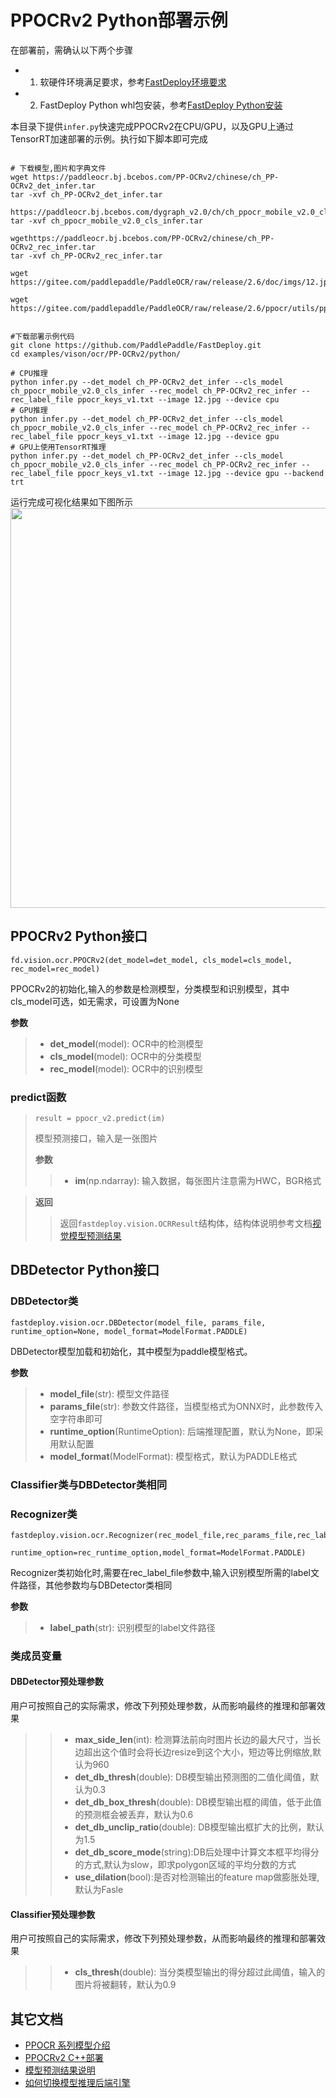 # PPOCRv2 Python部署示例

在部署前，需确认以下两个步骤

- 1. 软硬件环境满足要求，参考[FastDeploy环境要求](../../../../../docs/cn/build_and_install/download_prebuilt_libraries.md)  
- 2. FastDeploy Python whl包安装，参考[FastDeploy Python安装](../../../../../docs/cn/build_and_install/download_prebuilt_libraries.md)

本目录下提供`infer.py`快速完成PPOCRv2在CPU/GPU，以及GPU上通过TensorRT加速部署的示例。执行如下脚本即可完成

```

# 下载模型,图片和字典文件
wget https://paddleocr.bj.bcebos.com/PP-OCRv2/chinese/ch_PP-OCRv2_det_infer.tar
tar -xvf ch_PP-OCRv2_det_infer.tar

https://paddleocr.bj.bcebos.com/dygraph_v2.0/ch/ch_ppocr_mobile_v2.0_cls_infer.tar
tar -xvf ch_ppocr_mobile_v2.0_cls_infer.tar

wgethttps://paddleocr.bj.bcebos.com/PP-OCRv2/chinese/ch_PP-OCRv2_rec_infer.tar
tar -xvf ch_PP-OCRv2_rec_infer.tar

wget https://gitee.com/paddlepaddle/PaddleOCR/raw/release/2.6/doc/imgs/12.jpg

wget https://gitee.com/paddlepaddle/PaddleOCR/raw/release/2.6/ppocr/utils/ppocr_keys_v1.txt


#下载部署示例代码
git clone https://github.com/PaddlePaddle/FastDeploy.git
cd examples/vison/ocr/PP-OCRv2/python/

# CPU推理
python infer.py --det_model ch_PP-OCRv2_det_infer --cls_model ch_ppocr_mobile_v2.0_cls_infer --rec_model ch_PP-OCRv2_rec_infer --rec_label_file ppocr_keys_v1.txt --image 12.jpg --device cpu
# GPU推理
python infer.py --det_model ch_PP-OCRv2_det_infer --cls_model ch_ppocr_mobile_v2.0_cls_infer --rec_model ch_PP-OCRv2_rec_infer --rec_label_file ppocr_keys_v1.txt --image 12.jpg --device gpu
# GPU上使用TensorRT推理
python infer.py --det_model ch_PP-OCRv2_det_infer --cls_model ch_ppocr_mobile_v2.0_cls_infer --rec_model ch_PP-OCRv2_rec_infer --rec_label_file ppocr_keys_v1.txt --image 12.jpg --device gpu --backend trt
```

运行完成可视化结果如下图所示
<img width="640" src="https://user-images.githubusercontent.com/109218879/185826024-f7593a0c-1bd2-4a60-b76c-15588484fa08.jpg">

## PPOCRv2 Python接口

```
fd.vision.ocr.PPOCRv2(det_model=det_model, cls_model=cls_model, rec_model=rec_model)
```
PPOCRv2的初始化,输入的参数是检测模型，分类模型和识别模型，其中cls_model可选，如无需求，可设置为None

**参数**

> * **det_model**(model): OCR中的检测模型
> * **cls_model**(model): OCR中的分类模型
> * **rec_model**(model): OCR中的识别模型

### predict函数

> ```
> result = ppocr_v2.predict(im)
> ```
>
> 模型预测接口，输入是一张图片
>
> **参数**
>
> > * **im**(np.ndarray): 输入数据，每张图片注意需为HWC，BGR格式

> **返回**
>
> > 返回`fastdeploy.vision.OCRResult`结构体，结构体说明参考文档[视觉模型预测结果](../../../../../docs/api/vision_results/)



## DBDetector Python接口

### DBDetector类

```
fastdeploy.vision.ocr.DBDetector(model_file, params_file, runtime_option=None, model_format=ModelFormat.PADDLE)
```

DBDetector模型加载和初始化，其中模型为paddle模型格式。

**参数**

> * **model_file**(str): 模型文件路径
> * **params_file**(str): 参数文件路径，当模型格式为ONNX时，此参数传入空字符串即可
> * **runtime_option**(RuntimeOption): 后端推理配置，默认为None，即采用默认配置
> * **model_format**(ModelFormat): 模型格式，默认为PADDLE格式

### Classifier类与DBDetector类相同

### Recognizer类
```
fastdeploy.vision.ocr.Recognizer(rec_model_file,rec_params_file,rec_label_file,
                                  runtime_option=rec_runtime_option,model_format=ModelFormat.PADDLE)
```
Recognizer类初始化时,需要在rec_label_file参数中,输入识别模型所需的label文件路径，其他参数均与DBDetector类相同

**参数**
> * **label_path**(str): 识别模型的label文件路径



### 类成员变量

#### DBDetector预处理参数
用户可按照自己的实际需求，修改下列预处理参数，从而影响最终的推理和部署效果

> > * **max_side_len**(int): 检测算法前向时图片长边的最大尺寸，当长边超出这个值时会将长边resize到这个大小，短边等比例缩放,默认为960
> > * **det_db_thresh**(double): DB模型输出预测图的二值化阈值，默认为0.3
> > * **det_db_box_thresh**(double): DB模型输出框的阈值，低于此值的预测框会被丢弃，默认为0.6
> > * **det_db_unclip_ratio**(double): DB模型输出框扩大的比例，默认为1.5
> > * **det_db_score_mode**(string):DB后处理中计算文本框平均得分的方式,默认为slow，即求polygon区域的平均分数的方式
> > * **use_dilation**(bool):是否对检测输出的feature map做膨胀处理,默认为Fasle

#### Classifier预处理参数
用户可按照自己的实际需求，修改下列预处理参数，从而影响最终的推理和部署效果

> > * **cls_thresh**(double): 当分类模型输出的得分超过此阈值，输入的图片将被翻转，默认为0.9



## 其它文档

- [PPOCR 系列模型介绍](../../)
- [PPOCRv2 C++部署](../cpp)
- [模型预测结果说明](../../../../../docs/api/vision_results/)
- [如何切换模型推理后端引擎](../../../../../docs/cn/faq/how_to_change_backend.md)
